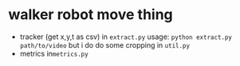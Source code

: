 # walker robot move thing
- tracker (get x,y,t as csv) in `extract.py` usage: `python extract.py path/to/video` but i do do some cropping in `util.py`
- metrics in`metrics.py`
